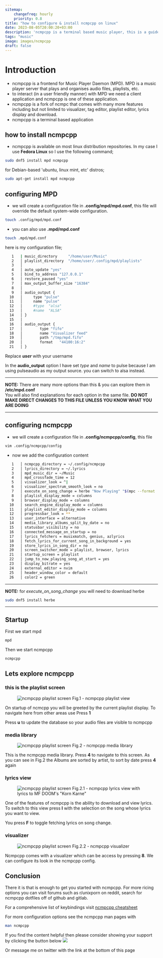 ```yaml
---
sitemap:
    changefreq: hourly
    priority: 0.8
title: "how to configure & install ncmpcpp on linux"
date: 2023-08-05T20:00:20+03:00
description: 'ncmpcpp is a terminal based music player, this is a guide showing how to configure ncmpcpp'
tags: "music"
image: images/ncmpcpp
draft: false
---
```


# Introduction
- ncmpcpp is a frontend for Music Player Daemon (MPD). MPD is a music player 
  server that plays and organises audio files, playlists, etc.
- to interact (in a user friendly manner) with MPD we need a client application
and ncmpcpp is one of these application.
- ncmpcpp is a fork of ncmpc that comes with many more features including but not
limited to visualizer, tag editor, playlist editor, lyrics display and download.
- ncmpcpp is a terminal based application

## how to install ncmpcpp
- ncmpcpp is available on most linux distribution repositories. In my case I use
**Fedora Linux** so I use the following command;
```bash
sudo dnf5 install mpd ncmpcpp
``` 
for Debian-based 'ubuntu, linux mint, etc' distros;
```bash
sudo apt-get install mpd ncmpcpp
```
## configuring MPD
- we will create a configuration file in **.config/mpd/mpd.conf**, this file 
will override the default system-wide configuration.
```bash
touch .config/mpd/mpd.conf
```
- you can also use **.mpd/mpd.conf** 
```bash
touch .mpd/mpd.conf
```

here is my configuration file;
```bash
   1   | music_directory     "/home/user/Music"
   2   │ playlist_directory  "/home/user/.config/mpd/playlists"
   3   │ 
   4   │ auto_update "yes"
   5   │ bind_to_address "127.0.0.1"
   6   │ restore_paused "yes"
   7   │ max_output_buffer_size "16384"
   8   │ 
   9   │ audio_output {
  10   │     type "pulse"
  11   │     name "pulse"
  12   │     #type  "alsa"
  13   │     #name  "ALSA"
  14   │ }
  15   │ 
  16   │ audio_output {
  17   │        type "fifo"
  18   │        name "Visualizer feed"
  19   │        path "/tmp/mpd.fifo"
  20   │        format   "44100:16:2"
  21   │ }
```
Replace ***user*** with your username

In the **audio_output** option I have set *type* and *name* to pulse because I am 
using pulseaudio as my output source. you can switch to alsa instead.

---
**NOTE:** There are many more options than this & you can explore them in **/etc/mpd.conf** \
You will also find explanations for each option in the same file. 
**DO NOT MAKE DIRECT CHANGES TO THIS FILE UNLESS YOU KNOW WHAT YOU ARE DOING**

---

## configuring ncmpcpp
- we will create a configuration file in **.config/ncmpcpp/config**, this file 

```bash
vim .config/ncmpcpp/config
```

- now we add the configuration content
```bash
   1   │ ncmpcpp_directory = ~/.config/ncmpcpp
   2   │ lyrics_directory = ~/.lyrics
   3   │ mpd_music_dir = ~/Music
   4   │ mpd_crossfade_time = 12
   5   │ visualizer_look = ^|
   6   │ visualizer_spectrum_smooth_look = no 
   7   │ execute_on_song_change = herbe "Now Playing" "$(mpc --format '%title% \n%artist% - %album%' current)" 
   8   │ playlist_display_mode = columns
   9   │ browser_display_mode = columns
  10   │ search_engine_display_mode = columns
  11   │ playlist_editor_display_mode = columns
  12   │ progressbar_look = **
  13   │ user_interface = alternative
  14   │ media_library_albums_split_by_date = no
  15   │ statusbar_visibility = no
  16   │ connected_message_on_startup = no
  17   │ lyrics_fetchers = musixmatch, genius, azlyrics
  18   │ fetch_lyrics_for_current_song_in_background = yes
  19   │ store_lyrics_in_song_dir = no 
  20   │ screen_switcher_mode = playlist, browser, lyrics
  21   │ startup_screen = playlist
  22   │ jump_to_now_playing_song_at_start = yes
  23   │ display_bitrate = yes
  24   │ external_editor = nvim
  25   │ header_window_color = default
  26   │ color2 = green
```

---
**NOTE:** for *execute_on_song_change* you will need to download herbe 
```bash
sudo dnf5 install herbe
```
---

## Startup 
First we start mpd
```bash
mpd
```
Then we start ncmpcpp
```bash
ncmpcpp
```

## Lets explore ncmpcpp
### this is the playlist screen
<figure>
<img src="/images/ncmpcpp_current_playlist" width="cover" alt="ncmpcpp playlist screen">
<figcation>Fig.1 - ncmpcpp playlist view</figcation>
</figure>

On startup of ncmcpp you will be greeted by the current playlist display. To navigate 
here from other areas use Press **1**

Press **u** to update the database so your audio files are visible to ncmpcpp

### media library
<figure>
<img src="/images/ncmpcpp_media_lib" width="cover" alt="ncmpcpp playlist screen">
<figcation>Fig.2 - ncmpcpp media library</figcation>
</figure>

This is the ncmpcpp media library. Press **4** to navigate to this screen.
As you can see in Fig.2 the Albums are sorted by artist, to sort by date press
**4** again

### lyrics view
<figure>
<img src="/images/ncmpcpp_lyrics" width="cover" alt="ncmpcpp playlist screen">
<figcation>Fig.2.1 - ncmpcpp lyrics view with lyrics to MF DOOM's "Korn Karne"</figcation>
</figure>

One of the features of ncmpcpp is the ability to download and view lyrics. To switch
to this view press **l** with the selection on the song whose lyrics you want to 
view.

You press **F** to toggle fetching lyrics on song change.


### visualizer
<figure>
<img src="/images/ncmpcpp_visualizer" width="cover" alt="ncmpcpp playlist screen">
<figcation>Fig.2.2 - ncmpcpp visualizer</figcation>
</figure>

Ncmpcpp comes with a visualizer which can be access by pressing **8**. We can configure
its look in the ncmpcpp config.



## Conclusion
There it is that is enough to get you started with ncmpcpp. For more ricing options
you can visit forums such as r/unixporn on reddit, search for ncmpcpp dotfiles
off of github and gitlab.

For a comprehensive list of keybindings visit [ncmpcpp cheatsheet]("https://pkgbuild.com/~jelle/ncmpcpp/")

For more configuration options see the ncmpcpp man pages with 
```bash
man ncmpcpp
```

If you find the content helpful then please consider showing your support by clicking the button below
<a href="https://www.buymeacoffee.com/lapjo"><img src="https://img.buymeacoffee.com/button-api/?text=Buy me a beer&emoji=🍺&slug=lapjo&button_colour=FFDD00&font_colour=000000&font_family=Cookie&outline_colour=000000&coffee_colour=ffffff" /></a>

Or message me on twitter with the link at the bottom of this page
